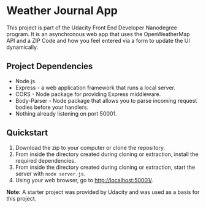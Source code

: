 # Weather Journal App

This project is part of the Udacity Front End Developer Nanodegree program.  It is an asynchronous web app that uses the OpenWeatherMap API and a ZIP Code and how you feel entered via a form to update the UI dynamically.

## Project Dependencies

* Node.js.
* Express - a web application framework that runs a local server.
* CORS - Node package for providing Express middleware.
* Body-Parser - Node package that allows you to parse incoming request bodies before your handlers.
* Nothing already listening on port 50001.

## Quickstart

1. Download the zip to your computer or clone the repository.  
2. From inside the directory created during cloning or extraction, install the required dependencies.
3. From inside the directory created during cloning or extraction, start the server with `node server.js`.
4. Using your web browser, go to <http://localhost:50001/>.

**Note:**  A starter project was provided by Udacity and was used as a basis for this project.
